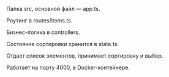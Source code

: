 Папка src, основной файл — app.ts.

Роутинг в routes/items.ts.

Бизнес-логика в controllers.

Состояние сортировки хранится в state.ts.

Отдает список элементов, принимает сортировку и выбор.

Работает на порту 4000, в Docker-контейнере.